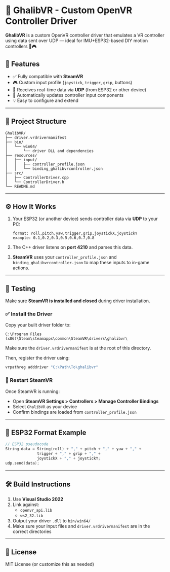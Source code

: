 # 🔧 GhalibVR - Custom OpenVR Controller Driver

**GhalibVR** is a custom OpenVR controller driver that emulates a VR controller using data sent over UDP — ideal for IMU+ESP32-based DIY motion controllers 🧠🎮

## 🚀 Features

- ✅ Fully compatible with **SteamVR**
- 🎮 Custom input profile (`joystick`, `trigger`, `grip`, buttons)
- 📡 Receives real-time data via **UDP** (from ESP32 or other device)
- 🔁 Automatically updates controller input components
- 💡 Easy to configure and extend

---

## 📁 Project Structure

```
GhalibVR/
├── driver.vrdrivermanifest
├── bin/
│   └── win64/
│       └── driver DLL and dependencies
├── resources/
│   ├── input/
│   │   ├── controller_profile.json
│   │   └── binding_ghalibvrcontroller.json
├── src/
│   ├── ControllerDriver.cpp
│   └── ControllerDriver.h
└── README.md
```

---

## ⚙️ How It Works

1. Your ESP32 (or another device) sends controller data via **UDP** to your PC:
   ```
   format: roll,pitch,yaw,trigger,grip,joystickX,joystickY
   example: 0.1,0.2,0.3,0.5,0.6,0.7,0.8
   ```

2. The C++ driver listens on **port 4210** and parses this data.

3. **SteamVR** uses your `controller_profile.json` and `binding_ghalibvrcontroller.json` to map these inputs to in-game actions.

---

## 🧪 Testing

Make sure **SteamVR is installed and closed** during driver installation.

### ✅ Install the Driver

Copy your built driver folder to:

```
C:\Program Files (x86)\Steam\steamapps\common\SteamVR\drivers\ghalibvr\
```

Make sure the `driver.vrdrivermanifest` is at the root of this directory.

Then, register the driver using:

```bash
vrpathreg adddriver "C:\Path\To\ghalibvr"
```

### 🔁 Restart SteamVR

Once SteamVR is running:

- Open **SteamVR Settings > Controllers > Manage Controller Bindings**
- Select `GhalibVR` as your device
- Confirm bindings are loaded from `controller_profile.json`

---

## 📡 ESP32 Format Example

```cpp
// ESP32 pseudocode
String data = String(roll) + "," + pitch + "," + yaw + "," +
              trigger + "," + grip + "," +
              joystickX + "," + joystickY;
udp.send(data);
```

---

## 🛠️ Build Instructions

1. Use **Visual Studio 2022**
2. Link against:
   - `openvr_api.lib`
   - `ws2_32.lib`
3. Output your driver `.dll` to `bin/win64/`
4. Make sure your input files and `driver.vrdrivermanifest` are in the correct directories

---

## 📜 License

MIT License (or customize this as needed)

